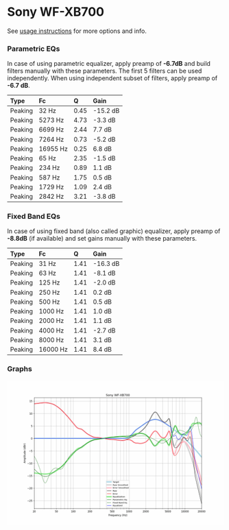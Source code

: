 # Sony WF-XB700
See [usage instructions](https://github.com/jaakkopasanen/AutoEq#usage) for more options and info.

### Parametric EQs
In case of using parametric equalizer, apply preamp of **-6.7dB** and build filters manually
with these parameters. The first 5 filters can be used independently.
When using independent subset of filters, apply preamp of **-6.7 dB**.

| Type    | Fc       |    Q | Gain     |
|:--------|:---------|:-----|:---------|
| Peaking | 32 Hz    | 0.45 | -15.2 dB |
| Peaking | 5273 Hz  | 4.73 | -3.3 dB  |
| Peaking | 6699 Hz  | 2.44 | 7.7 dB   |
| Peaking | 7264 Hz  | 0.73 | -5.2 dB  |
| Peaking | 16955 Hz | 0.25 | 6.8 dB   |
| Peaking | 65 Hz    | 2.35 | -1.5 dB  |
| Peaking | 234 Hz   | 0.89 | 1.1 dB   |
| Peaking | 587 Hz   | 1.75 | 0.5 dB   |
| Peaking | 1729 Hz  | 1.09 | 2.4 dB   |
| Peaking | 2842 Hz  | 3.21 | -3.8 dB  |

### Fixed Band EQs
In case of using fixed band (also called graphic) equalizer, apply preamp of **-8.8dB**
(if available) and set gains manually with these parameters.

| Type    | Fc       |    Q | Gain     |
|:--------|:---------|:-----|:---------|
| Peaking | 31 Hz    | 1.41 | -16.3 dB |
| Peaking | 63 Hz    | 1.41 | -8.1 dB  |
| Peaking | 125 Hz   | 1.41 | -2.0 dB  |
| Peaking | 250 Hz   | 1.41 | 0.2 dB   |
| Peaking | 500 Hz   | 1.41 | 0.5 dB   |
| Peaking | 1000 Hz  | 1.41 | 1.0 dB   |
| Peaking | 2000 Hz  | 1.41 | 1.1 dB   |
| Peaking | 4000 Hz  | 1.41 | -2.7 dB  |
| Peaking | 8000 Hz  | 1.41 | 3.1 dB   |
| Peaking | 16000 Hz | 1.41 | 8.4 dB   |

### Graphs
![](./Sony%20WF-XB700.png)